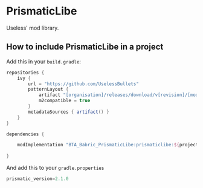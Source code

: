 # PrismaticLibe

Useless' mod library.


## How to include PrismaticLibe in a project
Add this in your `build.gradle`:
```groovy
repositories {
    ivy {
        url = "https://github.com/UselessBullets"
        patternLayout {
            artifact "[organisation]/releases/download/v[revision]/[module]-[revision].jar"
            m2compatible = true
        }
        metadataSources { artifact() }
    }
}

dependencies {

    modImplementation "BTA_Babric_PrismaticLibe:prismaticlibe:${project.prismatic_version}"
   
}
```
And add this to your `gradle.properties`
```groovy
prismatic_version=2.1.0
```
